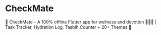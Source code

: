 # CheckMate
🚀 CheckMate – A 100% offline Flutter app for wellness and devotion 🧠💧🤲 | Task Tracker, Hydration Log, Tasbih Counter + 20+ Themes 🎨
